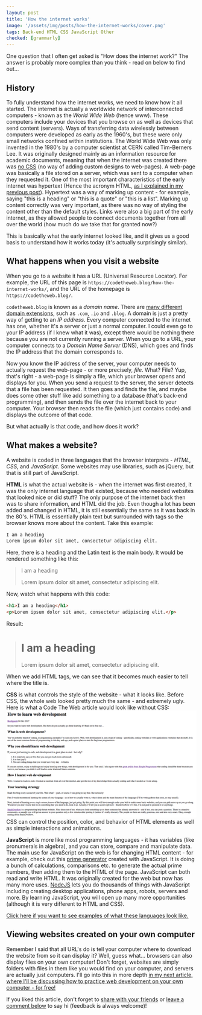 ```yaml
---
layout: post
title: 'How the internet works'
image: '/assets/img/posts/how-the-internet-works/cover.png'
tags: Back-end HTML CSS JavaScript Other
checked: [grammarly]
---
```

One question that I often get asked is "How does the internet work?" The answer is probably more complex than you think - read on below to find out...

## History
To fully understand how the internet works, we need to know how it all started. The internet is actually a worldwide network of interconnected computers - known as the *World Wide Web* (hence www). These computers include your devices that you browse on as well as devices that send content (servers). Ways of transferring data wirelessly between computers were developed as early as the 1960's, but these were only small networks confined within institutions. The World Wide Web was only invented in the 1980's by a computer scientist at CERN called Tim-Berners Lee. It was originally designed mainly as an information resource for academic documents, meaning that when the internet was created there was [no CSS][no-css] (no way of adding custom designs to web-pages). A web-page was basically a file stored on a server, which was sent to a computer when they requested it. One of the most important characteristics of the early internet was hypertext (Hence the acronym HTML, [as I explained in my previous post][prev-post]). Hypertext was a way of marking up content - for example, saying "this is a heading" or "this is a quote" or "this is a list". Marking up content correctly was very important, as there was no way of styling the content other than the default styles. Links were also a big part of the early internet, as they allowed people to connect documents together from all over the world (how much do we take that for granted now?)

This is basically what the early internet looked like, and it gives us a good basis to understand how it works today (it's actually surprisingly similar).

## What happens when you visit a website
When you go to a website it has a URL (Universal Resource Locator). For example, the URL of this page is `https://codetheweb.blog/how-the-internet-works/`, and the URL of the homepage is `https://codetheweb.blog/`.

`codetheweb.blog` is known as a *domain name*. There are [many different domain extensions][domcomp], such as `.com`, `.io` and `.blog`. A domain is just a pretty way of getting to an *IP address*. Every computer connected to the internet has one, whether it's a server or just a normal computer. I could even go to your IP address (if I knew what it was), except there would be nothing there because you are not currently running a server. When you go to a URL, your computer connects to a *Domain Name Server* (DNS), which goes and finds the IP address that the domain corresponds to.

Now you know the IP address of the server, your computer needs to actually request the web-page - or more precisely, *file*. What? File? Yup, that's right - a web-page is simply a file, which your browser opens and displays for you. When you send a request to the server, the server detects that a file has been requested. It then goes and finds the file, and maybe does some other stuff like add something to a database (that's back-end programming), and then sends the file over the internet back to your computer. Your browser then reads the file (which just contains code) and displays the outcome of that code.

But what actually is that code, and how does it work?

## What makes a website?
A website is coded in three languages that the browser interprets - *HTML*, *CSS*, and *JavaScript*. Some websites may use libraries, such as jQuery, but that is still part of JavaScript.

**HTML** is what the actual website is - when the internet was first created, it was the only internet language that existed, because who needed websites that looked nice or did stuff? The only purpose of the internet back then was to share information, and HTML did the job. Even though a lot has been added and changed in HTML, it is still essentially the same as it was back in the 80's. HTML is essentially plain text but surrounded with tags so the browser knows more about the content. Take this example:
```HTML
I am a heading
Lorem ipsum dolor sit amet, consectetur adipiscing elit.
```
Here, there is a heading and the Latin text is the main body. It would be rendered something like this:
> I am a heading
>
> Lorem ipsum dolor sit amet, consectetur adipiscing elit.

Now, watch what happens with this code:
```HTML
<h1>I am a heading</h1>
<p>Lorem ipsum dolor sit amet, consectetur adipiscing elit.</p>
```
Result:
> # I am a heading
> Lorem ipsum dolor sit amet, consectetur adipiscing elit.

When we add HTML tags, we can see that it becomes much easier to tell where the title is.

**CSS** is what controls the style of the website - what it looks like. Before CSS, the whole web looked pretty much the same - and extremely ugly. Here is what a Code The Web article would look like without CSS:
![A Code The Web article without CSS][no-css]
CSS can control the position, color, and behavior of HTML elements as well as simple interactions and animations.

**JavaScript** is more like most programming languages - it has variables (like pronumerals in algebra), and you can store, compare and manipulate data. The main use for JavaScript on the web is for changing HTML content - for example, check out this [prime generator][prime-generator] created with JavaScript. It is doing a bunch of calculations, comparisons etc. to generate the actual prime numbers, then adding them to the HTML of the page. JavaScript can both read and write HTML. It was originally created for the web but now has many more uses. [NodeJS][nodejs] lets you do thousands of things with JavaScript including creating desktop applications, phone apps, robots, servers and more. By learning JavaScript, you will open up many more opportunities (although it is very different to HTML and CSS).

[Click here if you want to see examples of what these languages look like.][languages-explained]

## Viewing websites created on your own computer
Remember I said that all URL's do is tell your computer where to download the website from so it can display it? Well, guess what... browsers can also display files on your own computer! Don't forget, websites are simply folders with files in them like you would find on your computer, and servers are actually just computers. I'll go into this in more depth [in my next article, where I'll be discussing how to practice web development on your own computer - for free!][set-up]

If you liked this article, don't forget to [share with your friends][share] or [leave a comment below][comments] to say hi (feedback is always welcome)!

[no-css]: /assets/img/posts/how-to-learn-web-development/no-css.png
[prev-post]: /how-to-learn-web-development/
[domcomp]: https://www.domcomp.com/
[languages-explained]: /how-to-learn-web-development/#html
[prime-generator]: https://booligoosh.github.io/technetiumprime
[nodejs]: https://nodejs.org/
[next-post]: /how-to-learn-web-development/
[set-up]: /web-development-on-your-computer/
[share]: {{site.share}}
[comments]: {{site.comments}}
[newsletter]: {{site.newsletter}}